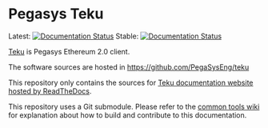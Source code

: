 # Pegasys Teku
 
 Latest: [![Documentation Status](https://readthedocs.com/projects/pegasys-teku/badge/?version=latest)](https://docs.teku.pegasys.tech/en/latest/?badge=latest)
 Stable: [![Documentation Status](https://readthedocs.com/projects/pegasys-teku/badge/?version=stable)](https://docs.teku.pegasys.tech/en/latest/?badge=stable)

[Teku] is Pegasys Ethereum 2.0 client.

The software sources are hosted in https://github.com/PegaSysEng/teku

This repository only contains the sources for [Teku documentation website hosted by ReadTheDocs].

This repository uses a Git submodule. Please refer to the [common tools wiki] for explanation about
how to build and contribute to this documentation.

[Teku]: https://github.com/PegaSysEng/teku
[common tools wiki]: https://github.com/PegaSysEng/doc.common/wiki
[Teku documentation website hosted by ReadTheDocs]: https://docs.teku.pegasys.tech/
